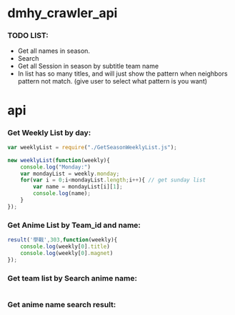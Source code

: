 # dmhy_crawler_api
### TODO LIST:
 - Get all names in season.
 - Search
 - Get all Session in season by subtitle team name
  - In list has so many titles, and will just show the pattern when neighbors pattern not match. (give user to select what pattern is you want)

# api
### Get Weekly List by day:
```javascript
var weeklyList = require("./GetSeasonWeeklyList.js");

new weeklyList(function(weekly){
	console.log("Monday:")
	var mondayList = weekly.monday;
	for(var i = 0;i<mondayList.length;i++){ // get sunday list
		var name = mondayList[i][1];
		console.log(name);
	}
});
```

### Get Anime List by Team_id and name:
```javascript
result('學戰',303,function(weekly){
	console.log(weekly[0].title)
	console.log(weekly[0].magnet)
});
```

### Get team list by Search anime name:
```
```

### Get anime name search result:
```
```

